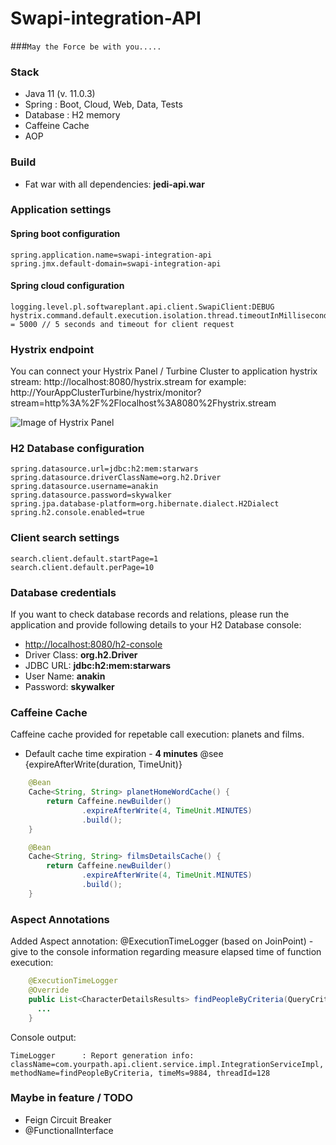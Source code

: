 # Swapi-integration-API
###`May the Force be with you.....`


### Stack
* Java 11 (v. 11.0.3)
* Spring : Boot, Cloud, Web, Data, Tests
* Database : H2 memory
* Caffeine Cache
* AOP

### Build
* Fat war with all dependencies: <b>jedi-api.war</b> 

### Application settings
#### Spring boot configuration
```
spring.application.name=swapi-integration-api
spring.jmx.default-domain=swapi-integration-api
```
#### Spring cloud configuration
```
logging.level.pl.softwareplant.api.client.SwapiClient:DEBUG
hystrix.command.default.execution.isolation.thread.timeoutInMilliseconds = 5000 // 5 seconds and timeout for client request 
```

### Hystrix endpoint
You can connect your Hystrix Panel / Turbine Cluster to application hystrix stream: 
http://localhost:8080/hystrix.stream
for example: 
http://YourAppClusterTurbine/hystrix/monitor?stream=http%3A%2F%2Flocalhost%3A8080%2Fhystrix.stream

![Image of Hystrix Panel](https://scontent-waw1-1.xx.fbcdn.net/v/t1.15752-9/78957281_2385491351780456_5634327850547937280_n.png?_nc_cat=102&_nc_ohc=0O4fFQuxOxsAQlalYnS7qQSDKKpfzUwIwVbBtui8q7h4puK3dJgypB6vQ&_nc_ht=scontent-waw1-1.xx&oh=c669fbe89f6c5fc6e7e369d97e5b48f7&oe=5E66C38C)

### H2 Database configuration
```
spring.datasource.url=jdbc:h2:mem:starwars
spring.datasource.driverClassName=org.h2.Driver
spring.datasource.username=anakin
spring.datasource.password=skywalker
spring.jpa.database-platform=org.hibernate.dialect.H2Dialect
spring.h2.console.enabled=true
```

### Client search settings
```
search.client.default.startPage=1
search.client.default.perPage=10
```

### Database credentials 
If you want to check database records and relations, please run the application and provide following details to your H2 Database console: 
* [http://localhost:8080/h2-console](http://localhost:8080/h2-console)
* Driver Class:  <b> org.h2.Driver </b>
* JDBC URL: <b>jdbc:h2:mem:starwars </b>
* User Name: <b>anakin</b>
* Password:	<b>skywalker</b>


### Caffeine Cache 
Caffeine cache provided for repetable call execution: planets and films. 
* Default cache time expiration  - <b>4 minutes</b> @see {expireAfterWrite(duration, TimeUnit)}
```Java
    @Bean
    Cache<String, String> planetHomeWordCache() {
        return Caffeine.newBuilder()
                .expireAfterWrite(4, TimeUnit.MINUTES)
                .build();
    }

    @Bean
    Cache<String, String> filmsDetailsCache() {
        return Caffeine.newBuilder()
                .expireAfterWrite(4, TimeUnit.MINUTES)
                .build();
    }
```

### Aspect Annotations
Added Aspect annotation: @ExecutionTimeLogger (based on JoinPoint) - give to the console information regarding measure elapsed time of function execution: 
```Java
    @ExecutionTimeLogger
    @Override
    public List<CharacterDetailsResults> findPeopleByCriteria(QueryCriteriaDto queryCriteriaDto) {
      ...
    }
```

Console output: 
```
TimeLogger      : Report generation info: className=com.yourpath.api.client.service.impl.IntegrationServiceImpl, methodName=findPeopleByCriteria, timeMs=9884, threadId=128

```


### Maybe in feature / TODO
* Feign Circuit Breaker
* @FunctionalInterface
